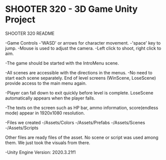 # SHOOTER 320 - 3D Game Unity Project

SHOOTER 320 README

-Game Controls
	-'WASD' or arrows for character movement. 
	-'space' key to jump. 
	-Mouse is used to adjust the camera. 
	-Left click to shoot, right click to aim.

-The game should be started with the IntroMenu scene. 

-All scenes are accessible with the directions in the menus.
	-No need to start each scene separately. End of level screens 
	(WinScene, LoseScene) provide access to the main menu again.
	
-Player can fall down to exit quickly before level is complete. 
LoseScene automatically appears when the player falls.

-The texts on the screen such as HP bar, ammo information, 
score(endless mode) appear in 1920x1080 resolution.

-Files we created
	-/Assets/Colors
	-/Assets/Prefabs
	-/Assets/Scenes
	-/Assets/Scripts
	
Other files are ready files of the asset. 
No scene or script was used among them. 
We just took the visuals from there.

-Unity Engine Version: 2020.3.21f1
